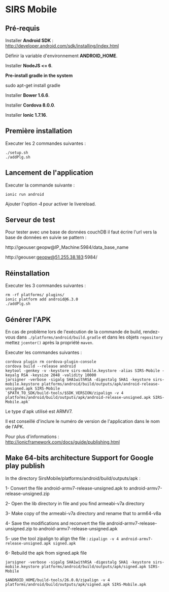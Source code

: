 # SIRS Mobile

## Pré-requis

Installer **Android SDK** : http://developer.android.com/sdk/installing/index.html

Définir la variable d'environnement **ANDROID_HOME**.

Installer **NodeJS <= 6**.

**Pre-install gradle in the system** 

sudo apt-get install gradle

Installer **Bower 1.6.6**.

Installer **Cordova 8.0.0**.

Installer **Ionic 1.7.16**.



## Première installation

Executer les 2 commandes suivantes :

```
./setup.sh
./addPlg.sh
```

## Lancement de l'application

Executer la commande suivante :

```
ionic run android
```

Ajouter l'option **-l** pour activer le livereload.

## Serveur de test

Pour tester avec une base de données couchDB il faut écrire l'url vers la base de données en suivie se pattern :

http://geouser:geopw@IP_Machine:5984/data_base_name

http://geouser:geopw@51.255.38.183:5984/

## Réinstallation

Executer les 3 commandes suivantes :

```
rm -rf platforms/ plugins/
ionic platform add android@6.3.0
./addPlg.sh
```

## Générer l'APK

En cas de problème lors de l'exécution de la commande de build, rendez-vous dans `./platforms/android/build.gradle` et dans les objets `repository` mettez `jcenter()` après la propriété `maven`.

Executer les commandes suivantes :

```
cordova plugin rm cordova-plugin-console
cordova build --release android
keytool -genkey -v -keystore sirs-mobile.keystore -alias SIRS-Mobile -keyalg RSA -keysize 2048 -validity 10000
jarsigner -verbose -sigalg SHA1withRSA -digestalg SHA1 -keystore sirs-mobile.keystore platforms/android/build/outputs/apk/android-release-unsigned.apk SIRS-Mobile
`$PATH_TO_SDK/build-tools/$SDK_VERSION/zipalign -v 4 platforms/android/build/outputs/apk/android-release-unsigned.apk SIRS-Mobile.apk`
```

Le type d'apk utilisé est ARMV7.

Il est conseillé d'inclure le numéro de version de l'application dans le nom de l'APK.

Pour plus d'informations : http://ionicframework.com/docs/guide/publishing.html

## Make 64-bits architecture Support for Google play publish

In the directory SirsMobile/platforms/android/build/outputs/apk :

1- Convert the file android-armv7-release-unsigned.apk to android-armv7-release-unsigned.zip

2- Open the lib directory in file and you find armeabi-v7a directory

3- Make copy of the armeabi-v7a directory and rename that to arm64-v8a

4- Save the modifications and reconvert the file android-armv7-release-unsigned.zip to android-armv7-release-unsigned.apk

5- use the tool zipalign to align the file :
`` zipalign -v 4 android-armv7-release-unsigned.apk signed.apk  `` 

6- Rebuild the apk from signed.apk file 
```
jarsigner -verbose -sigalg SHA1withRSA -digestalg SHA1 -keystore sirs-mobile.keystore platforms/android/build/outputs/apk/signed.apk SIRS-Mobile

$ANDROID_HOME/build-tools/26.0.0/zipalign -v 4 platforms/android/build/outputs/apk/signed.apk SIRS-Mobile.apk

```
